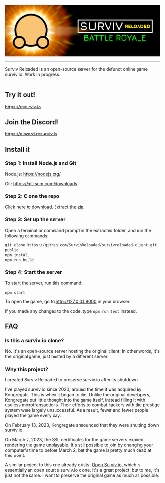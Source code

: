 <img src="logo/banner.png" alt="Surviv Reloaded">
<hr>
Surviv Reloaded is an open-source server for the defunct online game surviv.io. Work in progress.<br><br>

## Try it out!

https://resurviv.io

## Join the Discord!

https://discord.resurviv.io

## Install it

### Step 1: Install Node.js and Git

Node.js: https://nodejs.org/

Git: https://git-scm.com/downloads


### Step 2: Clone the repo

[Click here to download](https://github.com/SurvivReloaded/survivreloaded-server/archive/refs/heads/main.zip). Extract the zip.


### Step 3: Set up the server

Open a terminal or command prompt in the extracted folder, and run the following commands:

```
git clone https://github.com/SurvivReloaded/survivreloaded-client.git public
npm install
npm run build
```

### Step 4: Start the server

To start the server, run this command:
```
npm start
```

To open the game, go to http://127.0.0.1:8000 in your browser.

If you made any changes to the code, type `npm run test` instead.


## FAQ

### Is this a surviv.io clone?
No. It's an open-source server hosting the original client. In other words, it's the original game, just hosted by a different server.

### Why this project?
I created Surviv Reloaded to preserve surviv.io after its shutdown.

I've played surviv.io since 2020, around the time it was acquired by Kongregate. This is when it began to die. Unlike the original developers, Kongregate put little thought into the game itself, instead filling it with useless microtransactions. Their efforts to combat hackers with the prestige system were largely unsuccessful. As a result, fewer and fewer people played the game every day.

On February 13, 2023, Kongregate announced that they were shutting down surviv.io.

On March 2, 2023, the SSL certificates for the game servers expired, rendering the game unplayable. It's still possible to join by changing your computer's time to before March 2, but the game is pretty much dead at this point.

A similar project to this one already exists: [Open Surviv.io](https://github.com/North-West-Wind/opensurviv-server), which is essentially an open source surviv.io clone. It's a great project, but to me, it's just not the same. I want to preserve the original game as much as possible.

